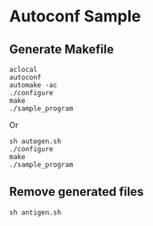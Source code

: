 Autoconf Sample
===============

## Generate Makefile

```
aclocal
autoconf
automake -ac
./configure
make
./sample_program
```

Or

```
sh autogen.sh
./configure
make
./sample_program
```

## Remove generated files

```
sh antigen.sh
```

